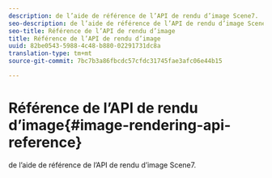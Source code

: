 ```yaml
---
description: de l’aide de référence de l’API de rendu d’image Scene7.
seo-description: de l’aide de référence de l’API de rendu d’image Scene7.
seo-title: Référence de l’API de rendu d’image
title: Référence de l’API de rendu d’image
uuid: 82be0543-5988-4c48-b880-02291731dc8a
translation-type: tm+mt
source-git-commit: 7bc7b3a86fbcdc57cfdc31745fae3afc06e44b15

---
```



# Référence de l’API de rendu d’image{#image-rendering-api-reference}

de l’aide de référence de l’API de rendu d’image Scene7.

